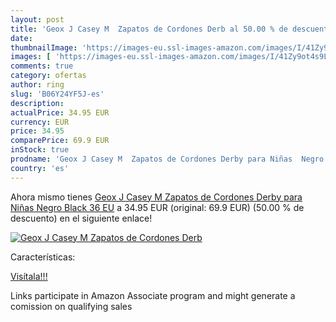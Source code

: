 ```yaml
---
layout: post
title: 'Geox J Casey M  Zapatos de Cordones Derb al 50.00 % de descuento'
date: 
thumbnailImage: 'https://images-eu.ssl-images-amazon.com/images/I/41Zy9ot4s9L._SL200_.jpg'
images: [ 'https://images-eu.ssl-images-amazon.com/images/I/41Zy9ot4s9L._SL200_.jpg' ]
comments: true
category: ofertas
author: ring
slug: 'B06Y24YF5J-es'
description:
actualPrice: 34.95 EUR
currency: EUR
price: 34.95
comparePrice: 69.9 EUR
inStock: true
prodname: 'Geox J Casey M  Zapatos de Cordones Derby para Niñas  Negro  Black   36 EU'
country: 'es'
---
```


Ahora mismo tienes [Geox J Casey M  Zapatos de Cordones Derby para Niñas  Negro  Black   36 EU](https://www.amazon.es/dp/B06Y24YF5J/?tag=tolees-21) a 34.95 EUR (original: 69.9 EUR) (50.00 %  de descuento) en el siguiente enlace!

[![Geox J Casey M  Zapatos de Cordones Derb](https://images-eu.ssl-images-amazon.com/images/I/41Zy9ot4s9L._SL200_.jpg)](https://www.amazon.es/dp/B06Y24YF5J/?tag=tolees-21)

Características:


[Visítala!!!](https://www.amazon.es/dp/B06Y24YF5J/?tag=tolees-21)

Links participate in Amazon Associate program and might generate a comission on qualifying sales
